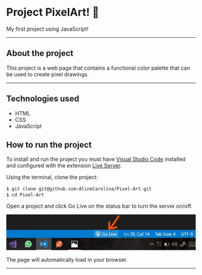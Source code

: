 # Project PixelArt! 🎨​
My first project using JavaScript!

---

## About the project
This project is a web page that contains a functional color palette that can be used to create pixel drawings.

---

## Technologies used
  * HTML
  * CSS
  * JavaScript

## How to run the project
To install and run the project you must have [Visual Studio Code](https://code.visualstudio.com/) installed and configured with the extension [Live Server](https://marketplace.visualstudio.com/items?itemName=ritwickdey.LiveServer).

Using the terminal, clone the project:

```
$ git clone git@github.com:AlineCarolina/Pixel-Art.git
$ cd Pixel-Art
```

Open a project and click Go Live on the status bar to turn the server on/off.

![image](/images/vscode-live-server-statusbar-3.jpg)

The page will automatically load in your browser.

---